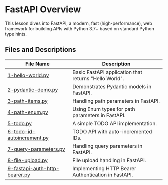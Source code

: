 # FastAPI Overview

This lesson dives into FastAPI, a modern, fast (high-performance), web framework for building APIs with Python 3.7+ based on standard Python type hints.

## Files and Descriptions

| File Name                                      | Description                                                  |
|------------------------------------------------|--------------------------------------------------------------|
| [1-hello-world.py](1-hello-world.py)                           | Basic FastAPI application that returns "Hello World".        |
| [2-pydantic-demo.py](2-pydantic-demo.py)                        | Demonstrates Pydantic models in FastAPI.                     |
| [3-path-items.py](3-path-items.py)                              | Handling path parameters in FastAPI.                         |
| [4-path-enum.py](4-path-enum.py)                                | Using Enum types for path parameters in FastAPI.             |
| [5-todo.py](5-todo.py)                                          | A simple TODO API implementation.                            |
| [6-todo-id-autoincrement.py](6-todo-id-autoincrement.py)        | TODO API with auto-incremented IDs.                          |
| [7-query-parameters.py](7-query-parameters.py)                  | Handling query parameters in FastAPI.                        |
| [8-file-upload.py](8-file-upload.py)                            | File upload handling in FastAPI.                             |
| [9-fastapi-auth-http-bearer.py](9-fastapi-auth-http-bearer.py)  | Implementing HTTP Bearer Authentication in FastAPI.          |